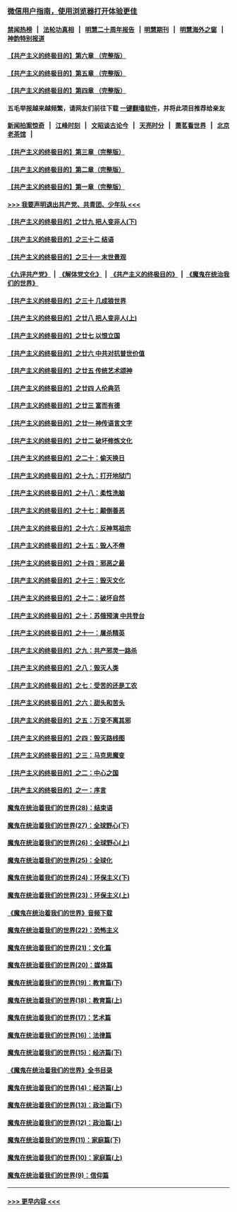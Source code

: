 ### [微信用户指南，使用浏览器打开体验更佳](https://github.com/gfw-breaker/banned-news1/blob/master/indexes/wechat-guide.md?t=0)
#### [禁闻热榜](热点新闻.md?t=0)  &nbsp;&nbsp;|&nbsp;&nbsp; [法轮功真相](https://github.com/gfw-breaker/truth/blob/master/README.md?t=0) &nbsp;&nbsp;|&nbsp;&nbsp; [明慧二十周年报告](https://github.com/gfw-breaker/mh-reports/blob/master/README.md?t=0) &nbsp;&nbsp;|&nbsp;&nbsp;[明慧期刊](https://github.com/gfw-breaker/mh-qikan) &nbsp;&nbsp;|&nbsp;&nbsp; [明慧海外之窗](https://github.com/gfw-breaker/mh-news/blob/master/README.md?t=0) &nbsp;&nbsp;|&nbsp;&nbsp; [神韵特别报道](https://github.com/gfw-breaker/mh-news/blob/master/shenyun.md?t=0)
#### [【共产主义的终极目的】第六章 （完整版）](../pages/nsc422/n11428913.md?t=02151511) 
#### [【共产主义的终极目的】第五章 （完整版）](../pages/nsc422/n11428912.md?t=02151511) 
#### [【共产主义的终极目的】第四章 （完整版）](../pages/nsc422/n11428907.md?t=02151511) 
#### 五毛举报越来越频繁，请网友们前往下载 [一键翻墙软件](https://github.com/gfw-breaker/ssr-accounts)，并将此项目推荐给亲友
#### [新闻拍案惊奇](https://github.com/gfw-breaker/banned-news1/blob/master/pages/link4.md) &nbsp;&nbsp;|&nbsp;&nbsp; [江峰时刻](https://github.com/gfw-breaker/banned-news1/blob/master/pages/link4.md) &nbsp;&nbsp;|&nbsp;&nbsp; [文昭谈古论今](https://github.com/gfw-breaker/banned-news1/blob/master/pages/link4.md) &nbsp;&nbsp;|&nbsp;&nbsp; [天亮时分](https://github.com/gfw-breaker/banned-news1/blob/master/pages/link4.md) &nbsp;&nbsp;|&nbsp;&nbsp; [萧茗看世界](https://github.com/gfw-breaker/banned-news1/blob/master/pages/link4.md) &nbsp;&nbsp;|&nbsp;&nbsp; [北京老茶馆](https://github.com/gfw-breaker/banned-news1/blob/master/pages/link4.md) &nbsp;&nbsp;|&nbsp;&nbsp; 
#### [【共产主义的终极目的】第三章（完整版）](../pages/nsc422/n11428848.md?t=02151511) 
#### [【共产主义的终极目的】第二章（完整版）](../pages/nsc422/n11428831.md?t=02151511) 
#### [【共产主义的终极目的】第一章（完整版）](../pages/nsc422/n11417651.md?t=02151511) 
#### [>>> 我要声明退出共产党、共青团、少年队 <<<](https://github.com/begood0513/goodnews/blob/master/quit/letter.md) 
#### [【共产主义的终极目的】之廿九 把人变非人(下)](../pages/nsc422/n11344140.md?t=02151511) 
#### [【共产主义的终极目的】之三十二 结语](../pages/nsc422/n11360535.md?t=02151511) 
#### [【共产主义的终极目的】之三十一 末世景观](../pages/nsc422/n11351129.md?t=02151511) 
#### [《九评共产党》](https://github.com/begood0513/9ping.md/blob/master/README.md) &nbsp;|&nbsp; [《解体党文化》](../../../../jtdwh.md/blob/master/README.md)  &nbsp;|&nbsp; [《共产主义的终极目的》](../../../../gczydzjmd.md/blob/master/README.md) &nbsp;|&nbsp; [《魔鬼在统治我们的世界》](../../../../mgztzwmdsj.md/blob/master/README.md) 
#### [【共产主义的终极目的】之三十 几成狼世界](../pages/nsc422/n11348280.md?t=02151511) 
#### [【共产主义的终极目的】之廿八 把人变非人(上)](../pages/nsc422/n11340492.md?t=02151511) 
#### [【共产主义的终极目的】之廿七 以恨立国](../pages/nsc422/n11336944.md?t=02151511) 
#### [【共产主义的终极目的】之廿六 中共对抗普世价值](../pages/nsc422/n11324785.md?t=02151511) 
#### [【共产主义的终极目的】之廿五 传统艺术颂神](../pages/nsc422/n11296396.md?t=02151511) 
#### [【共产主义的终极目的】之廿四 人伦典范](../pages/nsc422/n11296397.md?t=02151511) 
#### [【共产主义的终极目的】之廿三 富而有德](../pages/nsc422/n11283598.md?t=02151511) 
#### [【共产主义的终极目的】之廿一 神传语言文字](../pages/nsc422/n11263265.md?t=02151511) 
#### [【共产主义的终极目的】之廿二 破坏修炼文化](../pages/nsc422/n11245728.md?t=02151511) 
#### [【共产主义的终极目的】之二十：偷天换日](../pages/nsc422/n11238846.md?t=02151511) 
#### [【共产主义的终极目的】之十九：打开地狱门](../pages/nsc422/n11206376.md?t=02151511) 
#### [【共产主义的终极目的】之十八：柔性洗脑](../pages/nsc422/n11199994.md?t=02151511) 
#### [【共产主义的终极目的】之十七：颠倒善恶](../pages/nsc422/n11179782.md?t=02151511) 
#### [【共产主义的终极目的】之十六：反神骂祖宗](../pages/nsc422/n11166798.md?t=02151511) 
#### [【共产主义的终极目的】之十五：毁人不倦](../pages/nsc422/n11166792.md?t=02151511) 
#### [【共产主义的终极目的】之十四：邪恶之最](../pages/nsc422/n11150249.md?t=02151511) 
#### [【共产主义的终极目的】之十三：毁灭文化](../pages/nsc422/n11135227.md?t=02151511) 
#### [【共产主义的终极目的】之十二：破坏自然](../pages/nsc422/n11135214.md?t=02151511) 
#### [【共产主义的终极目的】之十：苏俄预演 中共登台](../pages/nsc422/n11118424.md?t=02151511) 
#### [【共产主义的终极目的】之十一：屠杀精英](../pages/nsc422/n11118442.md?t=02151511) 
#### [【共产主义的终极目的】之九：共产邪灵一路杀](../pages/nsc422/n11114139.md?t=02151511) 
#### [【共产主义的终极目的】之八：毁灭人类](../pages/nsc422/n11108503.md?t=02151511) 
#### [【共产主义的终极目的】之七：受苦的还是工农](../pages/nsc422/n11101809.md?t=02151511) 
#### [【共产主义的终极目的】之六：甜头和苦头](../pages/nsc422/n11096971.md?t=02151511) 
#### [【共产主义的终极目的】之五：万变不离其邪](../pages/nsc422/n11091285.md?t=02151511) 
#### [【共产主义的终极目的】之四：毁灭路线图](../pages/nsc422/n11086284.md?t=02151511) 
#### [【共产主义的终极目的】之三：马克思魔变](../pages/nsc422/n11061941.md?t=02151511) 
#### [【共产主义的终极目的】之二：中心之国](../pages/nsc422/n11047728.md?t=02151511) 
#### [【共产主义的终极目的】之一：序言](../pages/nsc422/n11086077.md?t=02151511) 
#### [魔鬼在统治着我们的世界(28)：结束语](../pages/nsc422/n10936246.md?t=02151511) 
#### [魔鬼在统治着我们的世界(27)：全球野心(下)](../pages/nsc422/n10928319.md?t=02151511) 
#### [魔鬼在统治着我们的世界(26)：全球野心(上)](../pages/nsc422/n10900318.md?t=02151511) 
#### [魔鬼在统治着我们的世界(25)：全球化](../pages/nsc422/n10788205.md?t=02151511) 
#### [魔鬼在统治着我们的世界(24)：环保主义(下)](../pages/nsc422/n10695307.md?t=02151511) 
#### [魔鬼在统治着我们的世界(23)：环保主义(上)](../pages/nsc422/n10688613.md?t=02151511) 
#### [《魔鬼在统治着我们的世界》音频下载](../pages/nsc422/n10635553.md?t=02151511) 
#### [魔鬼在统治着我们的世界(22)：恐怖主义](../pages/nsc422/n10614727.md?t=02151511) 
#### [魔鬼在统治着我们的世界(21)：文化篇](../pages/nsc422/n10597706.md?t=02151511) 
#### [魔鬼在统治着我们的世界(20)：媒体篇](../pages/nsc422/n10586579.md?t=02151511) 
#### [魔鬼在统治着我们的世界(19)：教育篇(下)](../pages/nsc422/n10564808.md?t=02151511) 
#### [魔鬼在统治着我们的世界(18)：教育篇(上)](../pages/nsc422/n10526970.md?t=02151511) 
#### [魔鬼在统治着我们的世界(17)：艺术篇](../pages/nsc422/n10499093.md?t=02151511) 
#### [魔鬼在统治着我们的世界(16)：法律篇](../pages/nsc422/n10485969.md?t=02151511) 
#### [魔鬼在统治着我们的世界(15)：经济篇(下)](../pages/nsc422/n10469975.md?t=02151511) 
#### [《魔鬼在统治着我们的世界》全书目录](../pages/nsc422/n10464261.md?t=02151511) 
#### [魔鬼在统治着我们的世界(14)：经济篇(上)](../pages/nsc422/n10457370.md?t=02151511) 
#### [魔鬼在统治着我们的世界(13)：政治篇(下)](../pages/nsc422/n10448270.md?t=02151511) 
#### [魔鬼在统治着我们的世界(12)：政治篇(上)](../pages/nsc422/n10444576.md?t=02151511) 
#### [魔鬼在统治着我们的世界(11)：家庭篇(下)](../pages/nsc422/n10440961.md?t=02151511) 
#### [魔鬼在统治着我们的世界(10)：家庭篇(上)](../pages/nsc422/n10435448.md?t=02151511) 
#### [魔鬼在统治着我们的世界(9)：信仰篇](../pages/nsc422/n10432159.md?t=02151511) 

----
#### [ >>> 更早内容 <<< ](../indexes/nsc422-earlier.md)

